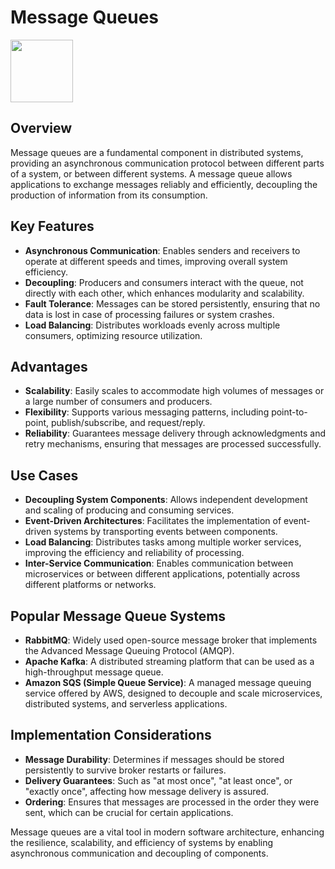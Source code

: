 # Message Queues

<img src="https://icon-library.com/images/message-queue-icon/message-queue-icon-20.jpg" height="100">

## Overview

Message queues are a fundamental component in distributed systems, providing an asynchronous communication protocol between different parts of a system, or between different systems. A message queue allows applications to exchange messages reliably and efficiently, decoupling the production of information from its consumption.

## Key Features

- **Asynchronous Communication**: Enables senders and receivers to operate at different speeds and times, improving overall system efficiency.
- **Decoupling**: Producers and consumers interact with the queue, not directly with each other, which enhances modularity and scalability.
- **Fault Tolerance**: Messages can be stored persistently, ensuring that no data is lost in case of processing failures or system crashes.
- **Load Balancing**: Distributes workloads evenly across multiple consumers, optimizing resource utilization.

## Advantages

- **Scalability**: Easily scales to accommodate high volumes of messages or a large number of consumers and producers.
- **Flexibility**: Supports various messaging patterns, including point-to-point, publish/subscribe, and request/reply.
- **Reliability**: Guarantees message delivery through acknowledgments and retry mechanisms, ensuring that messages are processed successfully.

## Use Cases

- **Decoupling System Components**: Allows independent development and scaling of producing and consuming services.
- **Event-Driven Architectures**: Facilitates the implementation of event-driven systems by transporting events between components.
- **Load Balancing**: Distributes tasks among multiple worker services, improving the efficiency and reliability of processing.
- **Inter-Service Communication**: Enables communication between microservices or between different applications, potentially across different platforms or networks.

## Popular Message Queue Systems

- **RabbitMQ**: Widely used open-source message broker that implements the Advanced Message Queuing Protocol (AMQP).
- **Apache Kafka**: A distributed streaming platform that can be used as a high-throughput message queue.
- **Amazon SQS (Simple Queue Service)**: A managed message queuing service offered by AWS, designed to decouple and scale microservices, distributed systems, and serverless applications.

## Implementation Considerations

- **Message Durability**: Determines if messages should be stored persistently to survive broker restarts or failures.
- **Delivery Guarantees**: Such as "at most once", "at least once", or "exactly once", affecting how message delivery is assured.
- **Ordering**: Ensures that messages are processed in the order they were sent, which can be crucial for certain applications.

Message queues are a vital tool in modern software architecture, enhancing the resilience, scalability, and efficiency of systems by enabling asynchronous communication and decoupling of components.
